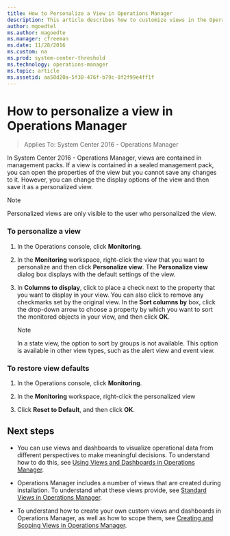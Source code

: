 ```yaml
---
title: How to Personalize a View in Operations Manager
description: This article describes how to customize views in the Operations Manager Operations console.  
author: mgoedtel
ms.author: magoedte
ms.manager: cfreeman
ms.date: 11/28/2016
ms.custom: na
ms.prod: system-center-threshold
ms.technology: operations-manager
ms.topic: article
ms.assetid: aa50d20a-5f38-476f-b79c-8f2f99e4ff1f
---
```


# How to personalize a view in Operations Manager

>Applies To: System Center 2016 - Operations Manager

In System Center 2016 - Operations Manager, views are contained in management packs. If a view is contained in a sealed management pack, you can open the properties of the view but you cannot save any changes to it. However, you can change the display options of the view and then save it as a personalized view.  
  
> [!NOTE]  
> Personalized views are only visible to the user who personalized the view.  
  
### To personalize a view  
  
1.  In the Operations console, click **Monitoring**.  
  
2.  In the **Monitoring** workspace, right-click the view that you want to personalize and then click **Personalize view**. The **Personalize view** dialog box displays with the default settings of the view.  
  
3.  In **Columns to display**, click to place a check next to the property that you want to display in your view. You can also click to remove any checkmarks set by the original view. In the **Sort columns by** box, click the drop-down arrow to choose a property by which you want to sort the monitored objects in your view, and then click **OK**.  
  
    > [!NOTE]  
    > In a state view, the option to sort by groups is not available. This option is available in other view types, such as the alert view and event view.  
  
### To restore view defaults  
  
1.  In the Operations console, click **Monitoring**.  
  
2.  In the **Monitoring** workspace, right-click the personalized view  
  
3.  Click **Reset to Default**, and then click **OK**.  
  
## Next steps

- You can use views and dashboards to visualize operational data from different perspectives to make meaningful decisions.  To understand how to do this, see [Using Views and Dashboards in Operations Manager](../../scom/manage-console-using-views-dashboards.md).  

- Operations Manager includes a number of views that are created during installation.  To understand what these views provide, see [Standard Views in Operations Manager](../../scom/manage-console-standard-views.md).  

- To understand how to create your own custom views and dashboards in Operations Manager,  as well as how to scope them, see [Creating and Scoping Views in Operations Manager](how-to-create-and-scope-views-in-operations-manager.md).  
